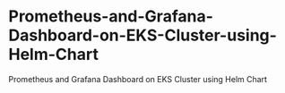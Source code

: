 # Prometheus-and-Grafana-Dashboard-on-EKS-Cluster-using-Helm-Chart
Prometheus and Grafana Dashboard on EKS Cluster using Helm Chart
